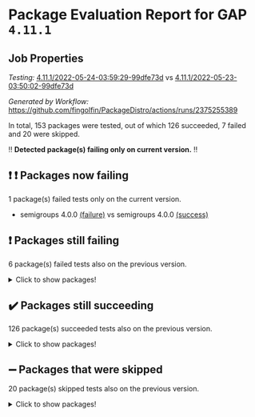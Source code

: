 # Package Evaluation Report for GAP `4.11.1`

## Job Properties

*Testing:* [4.11.1/2022-05-24-03:59:29-99dfe73d](https://github.com/fingolfin/PackageDistro/blob/data/reports/4.11.1/2022-05-24-03:59:29-99dfe73d) vs [4.11.1/2022-05-23-03:50:02-99dfe73d](https://github.com/fingolfin/PackageDistro/blob/data/reports/4.11.1/2022-05-23-03:50:02-99dfe73d)

*Generated by Workflow:* https://github.com/fingolfin/PackageDistro/actions/runs/2375255389

In total, 153 packages were tested, out of which 126 succeeded, 7 failed and 20 were skipped.

:bangbang: **Detected package(s) failing only on current version.** :bangbang:

## :exclamation: :exclamation: Packages now failing

1 package(s) failed tests only on the current version.
- semigroups 4.0.0 [(failure)](https://github.com/fingolfin/PackageDistro/runs/6566501981?check_suite_focus=true) vs semigroups 4.0.0 [(success)](https://github.com/fingolfin/PackageDistro/runs/6548561165?check_suite_focus=true)

## :exclamation: Packages still failing

6 package(s) failed tests also on the previous version.
<details><summary>Click to show packages!</summary>

- fining 1.4.1 [(failure)](https://github.com/fingolfin/PackageDistro/runs/6566497205?check_suite_focus=true)
- francy 1.2.4 [(failure)](https://github.com/fingolfin/PackageDistro/runs/6566497787?check_suite_focus=true)
- hap 1.39 [(failure)](https://github.com/fingolfin/PackageDistro/runs/6566498669?check_suite_focus=true)
- normalizinterface 1.3.2 [(failure)](https://github.com/fingolfin/PackageDistro/runs/6566500669?check_suite_focus=true)
- packagemanager 1.2 [(failure)](https://github.com/fingolfin/PackageDistro/runs/6566500954?check_suite_focus=true)
- recog 1.3.2 [(failure)](https://github.com/fingolfin/PackageDistro/runs/6566501716?check_suite_focus=true)
</details>

## :heavy_check_mark: Packages still succeeding

126 package(s) succeeded tests also on the previous version.
<details><summary>Click to show packages!</summary>

- ace 5.4 [(success)](https://github.com/fingolfin/PackageDistro/runs/6566495293?check_suite_focus=true)
- aclib 1.3.2 [(success)](https://github.com/fingolfin/PackageDistro/runs/6566495350?check_suite_focus=true)
- agt 0.2 [(success)](https://github.com/fingolfin/PackageDistro/runs/6566495391?check_suite_focus=true)
- alnuth 3.2.1 [(success)](https://github.com/fingolfin/PackageDistro/runs/6566495446?check_suite_focus=true)
- anupq 3.2.6 [(success)](https://github.com/fingolfin/PackageDistro/runs/6566495489?check_suite_focus=true)
- atlasrep 2.1.2 [(success)](https://github.com/fingolfin/PackageDistro/runs/6566495526?check_suite_focus=true)
- autodoc 2022.03.10 [(success)](https://github.com/fingolfin/PackageDistro/runs/6566495562?check_suite_focus=true)
- automata 1.15 [(success)](https://github.com/fingolfin/PackageDistro/runs/6566495606?check_suite_focus=true)
- automgrp 1.3.2 [(success)](https://github.com/fingolfin/PackageDistro/runs/6566495653?check_suite_focus=true)
- autpgrp 1.10.2 [(success)](https://github.com/fingolfin/PackageDistro/runs/6566495715?check_suite_focus=true)
- cap 2022.05-05 [(success)](https://github.com/fingolfin/PackageDistro/runs/6566495766?check_suite_focus=true)
- caratinterface 2.3.3 [(success)](https://github.com/fingolfin/PackageDistro/runs/6566495809?check_suite_focus=true)
- cddinterface 2020.06.24 [(success)](https://github.com/fingolfin/PackageDistro/runs/6566495864?check_suite_focus=true)
- circle 1.6.5 [(success)](https://github.com/fingolfin/PackageDistro/runs/6566495930?check_suite_focus=true)
- classicpres 1.22 [(success)](https://github.com/fingolfin/PackageDistro/runs/6566495971?check_suite_focus=true)
- cohomolo 1.6.10 [(success)](https://github.com/fingolfin/PackageDistro/runs/6566496022?check_suite_focus=true)
- congruence 1.2.4 [(success)](https://github.com/fingolfin/PackageDistro/runs/6566496081?check_suite_focus=true)
- corelg 1.56 [(success)](https://github.com/fingolfin/PackageDistro/runs/6566496126?check_suite_focus=true)
- crime 1.6 [(success)](https://github.com/fingolfin/PackageDistro/runs/6566496169?check_suite_focus=true)
- crisp 1.4.5 [(success)](https://github.com/fingolfin/PackageDistro/runs/6566496222?check_suite_focus=true)
- crypting 0.10 [(success)](https://github.com/fingolfin/PackageDistro/runs/6566496266?check_suite_focus=true)
- cryst 4.1.24 [(success)](https://github.com/fingolfin/PackageDistro/runs/6566496330?check_suite_focus=true)
- crystcat 1.1.9 [(success)](https://github.com/fingolfin/PackageDistro/runs/6566496408?check_suite_focus=true)
- ctbllib 1.3.4 [(success)](https://github.com/fingolfin/PackageDistro/runs/6566496449?check_suite_focus=true)
- cubefree 1.19 [(success)](https://github.com/fingolfin/PackageDistro/runs/6566496488?check_suite_focus=true)
- curlinterface 2.2.2 [(success)](https://github.com/fingolfin/PackageDistro/runs/6566496554?check_suite_focus=true)
- cvec 2.7.5 [(success)](https://github.com/fingolfin/PackageDistro/runs/6566496590?check_suite_focus=true)
- datastructures 0.2.7 [(success)](https://github.com/fingolfin/PackageDistro/runs/6566496634?check_suite_focus=true)
- deepthought 1.0.5 [(success)](https://github.com/fingolfin/PackageDistro/runs/6566496674?check_suite_focus=true)
- design 1.7 [(success)](https://github.com/fingolfin/PackageDistro/runs/6566496719?check_suite_focus=true)
- difsets 2.3.1 [(success)](https://github.com/fingolfin/PackageDistro/runs/6566496773?check_suite_focus=true)
- digraphs 1.5.2 [(success)](https://github.com/fingolfin/PackageDistro/runs/6566496816?check_suite_focus=true)
- edim 1.3.5 [(success)](https://github.com/fingolfin/PackageDistro/runs/6566496857?check_suite_focus=true)
- example 4.3.1 [(success)](https://github.com/fingolfin/PackageDistro/runs/6566496911?check_suite_focus=true)
- factint 1.6.3 [(success)](https://github.com/fingolfin/PackageDistro/runs/6566496958?check_suite_focus=true)
- ferret 1.0.7 [(success)](https://github.com/fingolfin/PackageDistro/runs/6566497023?check_suite_focus=true)
- fga 1.4.0 [(success)](https://github.com/fingolfin/PackageDistro/runs/6566497125?check_suite_focus=true)
- float 1.0.3 [(success)](https://github.com/fingolfin/PackageDistro/runs/6566497323?check_suite_focus=true)
- format 1.4.3 [(success)](https://github.com/fingolfin/PackageDistro/runs/6566497407?check_suite_focus=true)
- forms 1.2.7 [(success)](https://github.com/fingolfin/PackageDistro/runs/6566497487?check_suite_focus=true)
- fplsa 1.2.5 [(success)](https://github.com/fingolfin/PackageDistro/runs/6566497588?check_suite_focus=true)
- fr 2.4.8 [(success)](https://github.com/fingolfin/PackageDistro/runs/6566497681?check_suite_focus=true)
- fwtree 1.3 [(success)](https://github.com/fingolfin/PackageDistro/runs/6566497872?check_suite_focus=true)
- gbnp 1.0.5 [(success)](https://github.com/fingolfin/PackageDistro/runs/6566497997?check_suite_focus=true)
- generalizedmorphismsforcap 2022.05-01 [(success)](https://github.com/fingolfin/PackageDistro/runs/6566498085?check_suite_focus=true)
- genss 1.6.6 [(success)](https://github.com/fingolfin/PackageDistro/runs/6566498158?check_suite_focus=true)
- gradedringforhomalg 2022.03-01 [(success)](https://github.com/fingolfin/PackageDistro/runs/6566498222?check_suite_focus=true)
- grape 4.8.5 [(success)](https://github.com/fingolfin/PackageDistro/runs/6566498283?check_suite_focus=true)
- groupoids 1.69 [(success)](https://github.com/fingolfin/PackageDistro/runs/6566498393?check_suite_focus=true)
- grpconst 2.6.2 [(success)](https://github.com/fingolfin/PackageDistro/runs/6566498470?check_suite_focus=true)
- guarana 0.96.3 [(success)](https://github.com/fingolfin/PackageDistro/runs/6566498529?check_suite_focus=true)
- guava 3.16 [(success)](https://github.com/fingolfin/PackageDistro/runs/6566498590?check_suite_focus=true)
- hapcryst 0.1.14 [(success)](https://github.com/fingolfin/PackageDistro/runs/6566498730?check_suite_focus=true)
- hecke 1.5.3 [(success)](https://github.com/fingolfin/PackageDistro/runs/6566498784?check_suite_focus=true)
- help 3.5 [(success)](https://github.com/fingolfin/PackageDistro/runs/6566498838?check_suite_focus=true)
- idrel 2.43 [(success)](https://github.com/fingolfin/PackageDistro/runs/6566498900?check_suite_focus=true)
- images 1.3.1 [(success)](https://github.com/fingolfin/PackageDistro/runs/6566498958?check_suite_focus=true)
- intpic 0.2.4 [(success)](https://github.com/fingolfin/PackageDistro/runs/6566499009?check_suite_focus=true)
- io 4.7.2 [(success)](https://github.com/fingolfin/PackageDistro/runs/6566499058?check_suite_focus=true)
- irredsol 1.4.3 [(success)](https://github.com/fingolfin/PackageDistro/runs/6566499112?check_suite_focus=true)
- json 2.1.0 [(success)](https://github.com/fingolfin/PackageDistro/runs/6566499166?check_suite_focus=true)
- jupyterkernel 1.4.1 [(success)](https://github.com/fingolfin/PackageDistro/runs/6566499223?check_suite_focus=true)
- jupyterviz 1.5.1 [(success)](https://github.com/fingolfin/PackageDistro/runs/6566499286?check_suite_focus=true)
- kan 1.34 [(success)](https://github.com/fingolfin/PackageDistro/runs/6566499368?check_suite_focus=true)
- kbmag 1.5.9 [(success)](https://github.com/fingolfin/PackageDistro/runs/6566499420?check_suite_focus=true)
- laguna 3.9.5 [(success)](https://github.com/fingolfin/PackageDistro/runs/6566499469?check_suite_focus=true)
- liealgdb 2.2.1 [(success)](https://github.com/fingolfin/PackageDistro/runs/6566499534?check_suite_focus=true)
- liepring 2.6 [(success)](https://github.com/fingolfin/PackageDistro/runs/6566499569?check_suite_focus=true)
- liering 2.4.2 [(success)](https://github.com/fingolfin/PackageDistro/runs/6566499622?check_suite_focus=true)
- linearalgebraforcap 2022.05-03 [(success)](https://github.com/fingolfin/PackageDistro/runs/6566499669?check_suite_focus=true)
- loops 3.4.1 [(success)](https://github.com/fingolfin/PackageDistro/runs/6566499712?check_suite_focus=true)
- lpres 1.0.3 [(success)](https://github.com/fingolfin/PackageDistro/runs/6566499768?check_suite_focus=true)
- majoranaalgebras 1.4 [(success)](https://github.com/fingolfin/PackageDistro/runs/6566499881?check_suite_focus=true)
- mapclass 1.4.5 [(success)](https://github.com/fingolfin/PackageDistro/runs/6566499972?check_suite_focus=true)
- matgrp 0.64 [(success)](https://github.com/fingolfin/PackageDistro/runs/6566500060?check_suite_focus=true)
- modisom 2.5.2 [(success)](https://github.com/fingolfin/PackageDistro/runs/6566500146?check_suite_focus=true)
- modulepresentationsforcap 2022.05-02 [(success)](https://github.com/fingolfin/PackageDistro/runs/6566500261?check_suite_focus=true)
- monoidalcategories 2022.05-02 [(success)](https://github.com/fingolfin/PackageDistro/runs/6566500364?check_suite_focus=true)
- nconvex 2020.11-04 [(success)](https://github.com/fingolfin/PackageDistro/runs/6566500457?check_suite_focus=true)
- nilmat 1.4.1 [(success)](https://github.com/fingolfin/PackageDistro/runs/6566500538?check_suite_focus=true)
- nock 1.5 [(success)](https://github.com/fingolfin/PackageDistro/runs/6566500606?check_suite_focus=true)
- nq 2.5.8 [(success)](https://github.com/fingolfin/PackageDistro/runs/6566500745?check_suite_focus=true)
- numericalsgps 1.3.0 [(success)](https://github.com/fingolfin/PackageDistro/runs/6566500794?check_suite_focus=true)
- openmath 11.5.1 [(success)](https://github.com/fingolfin/PackageDistro/runs/6566500849?check_suite_focus=true)
- orb 4.8.4 [(success)](https://github.com/fingolfin/PackageDistro/runs/6566500908?check_suite_focus=true)
- patternclass 2.4.2 [(success)](https://github.com/fingolfin/PackageDistro/runs/6566501017?check_suite_focus=true)
- permut 2.0.4 [(success)](https://github.com/fingolfin/PackageDistro/runs/6566501069?check_suite_focus=true)
- polenta 1.3.10 [(success)](https://github.com/fingolfin/PackageDistro/runs/6566501123?check_suite_focus=true)
- polymaking 0.8.6 [(success)](https://github.com/fingolfin/PackageDistro/runs/6566501175?check_suite_focus=true)
- primgrp 3.4.2 [(success)](https://github.com/fingolfin/PackageDistro/runs/6566501283?check_suite_focus=true)
- profiling 2.5.0 [(success)](https://github.com/fingolfin/PackageDistro/runs/6566501328?check_suite_focus=true)
- qpa 1.33 [(success)](https://github.com/fingolfin/PackageDistro/runs/6566501389?check_suite_focus=true)
- quagroup 1.8.3 [(success)](https://github.com/fingolfin/PackageDistro/runs/6566501456?check_suite_focus=true)
- radiroot 2.9 [(success)](https://github.com/fingolfin/PackageDistro/runs/6566501522?check_suite_focus=true)
- rcwa 4.6.4 [(success)](https://github.com/fingolfin/PackageDistro/runs/6566501598?check_suite_focus=true)
- rds 1.8 [(success)](https://github.com/fingolfin/PackageDistro/runs/6566501664?check_suite_focus=true)
- repndecomp 1.2.1 [(success)](https://github.com/fingolfin/PackageDistro/runs/6566501775?check_suite_focus=true)
- repsn 3.1.0 [(success)](https://github.com/fingolfin/PackageDistro/runs/6566501824?check_suite_focus=true)
- resclasses 4.7.2 [(success)](https://github.com/fingolfin/PackageDistro/runs/6566501876?check_suite_focus=true)
- scscp 2.3.1 [(success)](https://github.com/fingolfin/PackageDistro/runs/6566501929?check_suite_focus=true)
- sglppow 2.2 [(success)](https://github.com/fingolfin/PackageDistro/runs/6566502028?check_suite_focus=true)
- sgpviz 0.999.5 [(success)](https://github.com/fingolfin/PackageDistro/runs/6566502074?check_suite_focus=true)
- simpcomp 2.1.14 [(success)](https://github.com/fingolfin/PackageDistro/runs/6566502141?check_suite_focus=true)
- singular 2020.12.18 [(success)](https://github.com/fingolfin/PackageDistro/runs/6566502215?check_suite_focus=true)
- sla 1.5.3 [(success)](https://github.com/fingolfin/PackageDistro/runs/6566502271?check_suite_focus=true)
- smallgrp 1.5 [(success)](https://github.com/fingolfin/PackageDistro/runs/6566502335?check_suite_focus=true)
- smallsemi 0.6.13 [(success)](https://github.com/fingolfin/PackageDistro/runs/6566502388?check_suite_focus=true)
- sonata 2.9.4 [(success)](https://github.com/fingolfin/PackageDistro/runs/6566502430?check_suite_focus=true)
- sophus 1.25 [(success)](https://github.com/fingolfin/PackageDistro/runs/6566502468?check_suite_focus=true)
- spinsym 1.5.2 [(success)](https://github.com/fingolfin/PackageDistro/runs/6566502528?check_suite_focus=true)
- symbcompcc 1.3.2 [(success)](https://github.com/fingolfin/PackageDistro/runs/6566502579?check_suite_focus=true)
- thelma 1.3 [(success)](https://github.com/fingolfin/PackageDistro/runs/6566502638?check_suite_focus=true)
- tomlib 1.2.9 [(success)](https://github.com/fingolfin/PackageDistro/runs/6566502690?check_suite_focus=true)
- toric 1.9.5 [(success)](https://github.com/fingolfin/PackageDistro/runs/6566502745?check_suite_focus=true)
- transgrp 3.6.2 [(success)](https://github.com/fingolfin/PackageDistro/runs/6566502787?check_suite_focus=true)
- ugaly 4.0.2 [(success)](https://github.com/fingolfin/PackageDistro/runs/6566502828?check_suite_focus=true)
- unipot 1.5 [(success)](https://github.com/fingolfin/PackageDistro/runs/6566502882?check_suite_focus=true)
- unitlib 4.1.0 [(success)](https://github.com/fingolfin/PackageDistro/runs/6566502935?check_suite_focus=true)
- utils 0.72 [(success)](https://github.com/fingolfin/PackageDistro/runs/6566502988?check_suite_focus=true)
- uuid 0.7 [(success)](https://github.com/fingolfin/PackageDistro/runs/6566503033?check_suite_focus=true)
- walrus 0.9991 [(success)](https://github.com/fingolfin/PackageDistro/runs/6566503099?check_suite_focus=true)
- wedderga 4.10.2 [(success)](https://github.com/fingolfin/PackageDistro/runs/6566503145?check_suite_focus=true)
- xmod 2.88 [(success)](https://github.com/fingolfin/PackageDistro/runs/6566503224?check_suite_focus=true)
- xmodalg 1.22 [(success)](https://github.com/fingolfin/PackageDistro/runs/6566503313?check_suite_focus=true)
- yangbaxter 0.10.0 [(success)](https://github.com/fingolfin/PackageDistro/runs/6566503417?check_suite_focus=true)
- zeromqinterface 0.13 [(success)](https://github.com/fingolfin/PackageDistro/runs/6566503527?check_suite_focus=true)
</details>

## :heavy_minus_sign: Packages that were skipped

20 package(s) skipped tests also on the previous version.
<details><summary>Click to show packages!</summary>

- 4ti2interface 2022.03-01 [(skipped)](https://github.com/fingolfin/PackageDistro/runs/6566425011?check_suite_focus=true)
- browse 1.8.14 [(skipped)](https://github.com/fingolfin/PackageDistro/runs/6566425011?check_suite_focus=true)
- examplesforhomalg 2022.03-01 [(skipped)](https://github.com/fingolfin/PackageDistro/runs/6566425011?check_suite_focus=true)
- gapdoc 1.6.5 [(skipped)](https://github.com/fingolfin/PackageDistro/runs/6566425011?check_suite_focus=true)
- gauss 2022.03-01 [(skipped)](https://github.com/fingolfin/PackageDistro/runs/6566425011?check_suite_focus=true)
- gaussforhomalg 2022.03-01 [(skipped)](https://github.com/fingolfin/PackageDistro/runs/6566425011?check_suite_focus=true)
- gradedmodules 2022.03-01 [(skipped)](https://github.com/fingolfin/PackageDistro/runs/6566425011?check_suite_focus=true)
- homalg 2022.03-01 [(skipped)](https://github.com/fingolfin/PackageDistro/runs/6566425011?check_suite_focus=true)
- homalgtocas 2022.03-01 [(skipped)](https://github.com/fingolfin/PackageDistro/runs/6566425011?check_suite_focus=true)
- io_forhomalg 2022.03-01 [(skipped)](https://github.com/fingolfin/PackageDistro/runs/6566425011?check_suite_focus=true)
- itc 1.5.1 [(skipped)](https://github.com/fingolfin/PackageDistro/runs/6566425011?check_suite_focus=true)
- localizeringforhomalg 2022.03-01 [(skipped)](https://github.com/fingolfin/PackageDistro/runs/6566425011?check_suite_focus=true)
- matricesforhomalg 2022.04-01 [(skipped)](https://github.com/fingolfin/PackageDistro/runs/6566425011?check_suite_focus=true)
- modules 2022.03-01 [(skipped)](https://github.com/fingolfin/PackageDistro/runs/6566425011?check_suite_focus=true)
- polycyclic 2.16 [(skipped)](https://github.com/fingolfin/PackageDistro/runs/6566425011?check_suite_focus=true)
- ringsforhomalg 2022.04-01 [(skipped)](https://github.com/fingolfin/PackageDistro/runs/6566425011?check_suite_focus=true)
- sco 2022.03-01 [(skipped)](https://github.com/fingolfin/PackageDistro/runs/6566425011?check_suite_focus=true)
- toolsforhomalg 2022.04-03 [(skipped)](https://github.com/fingolfin/PackageDistro/runs/6566425011?check_suite_focus=true)
- toricvarieties 2022.03.23 [(skipped)](https://github.com/fingolfin/PackageDistro/runs/6566425011?check_suite_focus=true)
- xgap 4.31 [(skipped)](https://github.com/fingolfin/PackageDistro/runs/6566425011?check_suite_focus=true)
</details>


